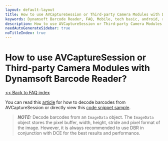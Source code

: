 ```yaml
---
layout: default-layout
title: How to use AVCaptureSession or Third-party Camera Modules with Dynamsoft Barcode Reader?
keywords: Dynamsoft Barcode Reader, FAQ, Mobile, tech basic, android, requirements
description: How to use AVCaptureSession or Third-party Camera Modules with Dynamsoft Barcode Reader?
needAutoGenerateSidebar: true
noTitleIndex: true
---
```


# How to use AVCaptureSession or Third-party Camera Modules with Dynamsoft Barcode Reader?

[<< Back to FAQ index](index.html)


You can read this [article](../samples/no-camera-enhancer.html) for how to decode barcodes from AVCaptureSession or directly view this <a href="https://www.dynamsoft.com/barcode-reader/docs/mobile/programming/android/api-reference/primary-decode.html?ver=latest#get-imagedata-from-android-camera2" target="_blank">code snippet sample</a>. 

> **_NOTE:_** Decode barcodes from an `ImageData` object. The `ImageData` object stores the pixel buffer, width, height, stride and pixel format of the image. However, it is always recommended to use DBR in conjunction with DCE for the best results and performance.